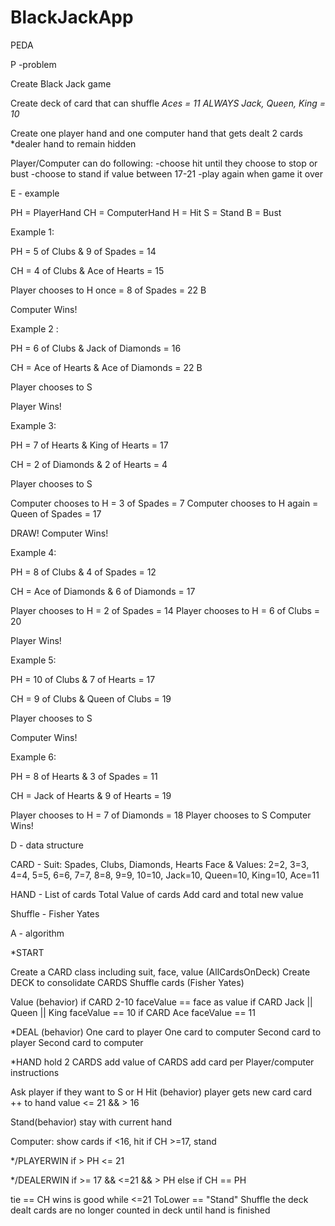 # BlackJackApp

PEDA

P -problem

Create Black Jack game

Create deck of card that can shuffle
_Aces = 11 ALWAYS_
_Jack, Queen, King = 10_

Create one player hand and one computer hand that gets dealt 2 cards
\*dealer hand to remain hidden

Player/Computer can do following:
-choose hit until they choose to stop or bust
-choose to stand if value between 17-21
-play again when game it over

E - example

PH = PlayerHand
CH = ComputerHand
H = Hit
S = Stand
B = Bust

Example 1:

PH = 5 of Clubs & 9 of Spades = 14

CH = 4 of Clubs & Ace of Hearts = 15

Player chooses to H once = 8 of Spades = 22 B

Computer Wins!

Example 2 :

PH = 6 of Clubs & Jack of Diamonds = 16

CH = Ace of Hearts & Ace of Diamonds = 22 B

Player chooses to S

Player Wins!

Example 3:

PH = 7 of Hearts & King of Hearts = 17

CH = 2 of Diamonds & 2 of Hearts = 4

Player chooses to S

Computer chooses to H = 3 of Spades = 7
Computer chooses to H again = Queen of Spades = 17

DRAW!
Computer Wins!

Example 4:

PH = 8 of Clubs & 4 of Spades = 12

CH = Ace of Diamonds & 6 of Diamonds = 17

Player chooses to H = 2 of Spades = 14
Player chooses to H = 6 of Clubs = 20

Player Wins!

Example 5:

PH = 10 of Clubs & 7 of Hearts = 17

CH = 9 of Clubs & Queen of Clubs = 19

Player chooses to S

Computer Wins!

Example 6:

PH = 8 of Hearts & 3 of Spades = 11

CH = Jack of Hearts & 9 of Hearts = 19

Player chooses to H = 7 of Diamonds = 18
Player chooses to S
Computer Wins!

D - data structure

CARD -
Suit: Spades, Clubs, Diamonds, Hearts
Face & Values: 2=2, 3=3, 4=4, 5=5, 6=6, 7=7, 8=8, 9=9, 10=10, Jack=10, Queen=10, King=10, Ace=11

HAND -
List of cards
Total Value of cards
Add card and total new value

Shuffle -
Fisher Yates

A - algorithm

\*START

Create a CARD class including suit, face, value (AllCardsOnDeck)
Create DECK to consolidate CARDS
Shuffle cards (Fisher Yates)

Value (behavior)
if CARD 2-10 faceValue == face as value
if CARD Jack || Queen || King faceValue == 10
if CARD Ace faceValue == 11

\*DEAL (behavior)
One card to player
One card to computer
Second card to player
Second card to computer

\*HAND
hold 2 CARDS
add value of CARDS
add card per Player/computer instructions

Ask player if they want to S or H
Hit (behavior)
player gets new card
card ++ to hand value
<= 21 && > 16

Stand(behavior)
stay with current hand

Computer:
show cards
if <16, hit
if CH >=17, stand

\*/PLAYERWIN
if > PH <= 21

\*/DEALERWIN
if >= 17 && <=21 && > PH
else if CH == PH

tie == CH wins
is good while <=21
ToLower == "Stand"
Shuffle the deck
dealt cards are no longer counted in deck until hand is finished
